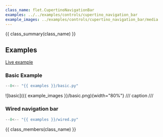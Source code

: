 ```yaml
---
class_name: flet.CupertinoNavigationBar
examples: ../../examples/controls/cupertino_navigation_bar
example_images: ../examples/controls/cupertino_navigation_bar/media
---
```


{{ class_summary(class_name) }}

## Examples

[Live example](https://flet-controls-gallery.fly.dev/navigation/cupertinonavigationbar)

### Basic Example

```python
--8<-- "{{ examples }}/basic.py"
```

![basic]({{ example_images }}/basic.png){width="80%"}
/// caption
///

### Wired navigation bar

```python
--8<-- "{{ examples }}/wired.py"
```

{{ class_members(class_name) }}
